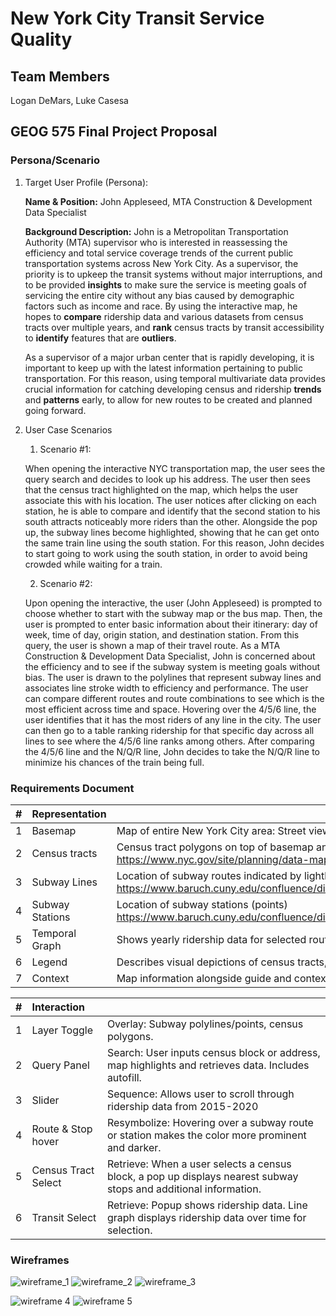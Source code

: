# New York City Transit Service Quality

## Team Members
Logan DeMars, Luke Casesa

## GEOG 575 Final Project Proposal
### Persona/Scenario
1. Target User Profile (Persona):

    **Name & Position:** John Appleseed,  MTA Construction & Development Data Specialist

    **Background Description:** John is a Metropolitan Transportation Authority (MTA) supervisor who is interested in reassessing the efficiency and total service coverage trends of the current public transportation systems across New York City. As a supervisor, the priority is to upkeep the transit systems without major interruptions, and to be provided **insights** to make sure the service is meeting goals of servicing the entire city without any bias caused by demographic factors such as income and race. By using the interactive map, he hopes to **compare** ridership data and various datasets from census tracts over multiple years, and **rank** census tracts by transit accessibility to **identify** features that are **outliers**. 

	As a supervisor of a major urban center that is rapidly developing, it is important to keep up with the latest information pertaining to public transportation. For this reason, using temporal multivariate data provides crucial information for catching developing census and ridership **trends** and **patterns** early, to allow for new routes to be created and planned going forward. 

2. User Case Scenarios
    1. Scenario #1: 
    
    When opening the interactive NYC transportation map, the user sees the query search and decides to look up his address. The user then sees that the census tract highlighted on the map, which helps the user associate this with his location. The user notices after clicking on each station, he is able to compare and identify that the second station to his south attracts noticeably more riders than the other. Alongside the pop up, the subway lines become highlighted, showing that he can get onto the same train line using the south station. For this reason, John decides to start going to work using the south station, in order to avoid being crowded while waiting for a train. 

    2. Scenario #2:
    
    Upon opening the interactive, the user (John Appleseed) is prompted to choose whether to start with the subway map or the bus map. Then, the user is prompted to enter basic information about their itinerary: day of week, time of day, origin station, and destination station. From this query, the user is shown a map of their travel route. As a MTA Construction & Development Data Specialist, John is concerned about the efficiency and to see if the subway system is meeting goals without bias. The user is drawn to the polylines that represent subway lines and associates line stroke width to efficiency and performance. The user can compare different routes and route combinations to see which is the most efficient across time and space. Hovering over the 4/5/6 line, the user identifies that it has the most riders of any line in the city. The user can then go to a table ranking ridership for that specific day across all lines to see where the 4/5/6 line ranks among others. After comparing the 4/5/6 line and the N/Q/R line, John decides to take the N/Q/R line to minimize his chances of the train being full.


### Requirements Document    

| # |   Representation              |                                                                                                                                                       |
| :------------- | :-------------- | :---------------------------------------------------------------------------------------------------------------------------------------------------- |
| 1              | Basemap         | Map of entire New York City area: Street view                                                                                                         |
| 2              | Census tracts   | Census tract polygons on top of basemap and below subway/bus data https://www.nyc.gov/site/planning/data-maps/open-data/census-download-metadata.page |
| 3              | Subway Lines    | Location of subway routes indicated by lightly colored polylines https://www.baruch.cuny.edu/confluence/display/geoportal/NYC+Mass+Transit+Spatial+Layers+Archive                |
| 4              | Subway Stations | Location of subway stations (points) https://www.baruch.cuny.edu/confluence/display/geoportal/NYC+Mass+Transit+Spatial+Layers+Archive                 |
| 5              | Temporal Graph  | Shows yearly ridership data for selected route/station, line graph.                                                                                   |
| 6              | Legend          | Describes visual depictions of census tracts, routes, and stops                                                                                       |
| 7              | Context         | Map information alongside guide and context for users                                                                                                 |

| # |  Interaction                   |                                                                                                                  |
| :---------- | :------------------ | :--------------------------------------------------------------------------------------------------------------- |
| 1           | Layer Toggle        | Overlay: Subway polylines/points, census polygons.                                                               |
| 2           | Query Panel         | Search: User inputs census block or address, map highlights and retrieves data. Includes autofill.               |
| 3           | Slider              | Sequence: Allows user to scroll through ridership data from 2015-2020                                                      |
| 4           | Route & Stop hover  | Resymbolize: Hovering over a subway route or station makes the color more prominent and darker.                  |
| 5           | Census Tract Select | Retrieve: When a user selects a census block, a pop up displays nearest subway stops and additional information. |
| 6           | Transit Select      | Retrieve: Popup shows ridership data. Line graph displays ridership data over time for selection.                |

    
### Wireframes
![wireframe_1](https://user-images.githubusercontent.com/99845984/231393174-3420a1e5-fa88-4ce4-9729-140979cdd671.jpg)
![wireframe_2](https://user-images.githubusercontent.com/99845984/231393787-bddfad93-2d05-4a29-84e6-a552a61d6338.jpg)
![wireframe_3](https://user-images.githubusercontent.com/99845984/231393813-8c366e45-3517-4b5e-8080-dbd520895e33.jpg)

![wireframe 4](https://user-images.githubusercontent.com/117290490/231512169-ac251e91-c0ae-4e92-89d4-dd87e5143535.jpeg)
![wireframe 5](https://user-images.githubusercontent.com/117290490/231512189-272060c2-10fd-4fcd-9935-46170bd058a8.jpeg)
